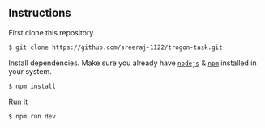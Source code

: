 

## Instructions

First clone this repository.
```bash
$ git clone https://github.com/sreeraj-1122/trogon-task.git
```

Install dependencies. Make sure you already have [`nodejs`](https://nodejs.org/en/) & [`npm`](https://www.npmjs.com/) installed in your system.
```bash
$ npm install 
```

Run it
```bash
$ npm run dev
```
